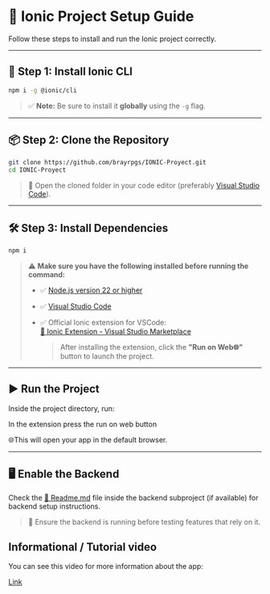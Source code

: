 # 🚀 Ionic Project Setup Guide

Follow these steps to install and run the Ionic project correctly.

---

## 🧱 Step 1: Install Ionic CLI

```bash
npm i -g @ionic/cli
```

> ✅ **Note:** Be sure to install it **globally** using the `-g` flag.

---

## 📦 Step 2: Clone the Repository

```bash
git clone https://github.com/brayrpgs/IONIC-Proyect.git
cd IONIC-Proyect
```

> 📂 Open the cloned folder in your code editor (preferably [Visual Studio Code](https://code.visualstudio.com/)).

---

## 🛠️ Step 3: Install Dependencies

```bash
npm i
```

> ⚠️ **Make sure you have the following installed before running the command:**
>
> - ✅ [Node.js version 22 or higher](https://nodejs.org/)
> - ✅ [Visual Studio Code](https://code.visualstudio.com/)
> - ✅ Official Ionic extension for VSCode:  
>   [🔗 Ionic Extension - Visual Studio Marketplace](https://marketplace.visualstudio.com/items?itemName=ionic.ionic)
>
>   > After installing the extension, click the **"Run on Web🌐"** button to launch the project.

---

## ▶️ Run the Project

Inside the project directory, run:

In the extension press the run on web button

🌐This will open your app in the default browser.

---

## 🖥️ Enable the Backend

Check the [🔗 Readme.md](https://github.com/KendallFallas07/Investigation-Project-API/blob/main/README.md) file inside the backend subproject (if available) for backend setup instructions.  
> 📌 Ensure the backend is running before testing features that rely on it.


## Informational / Tutorial video

You can see this video for more information about the app:

[Link](https://youtu.be/ddtKR_wazk8) 

